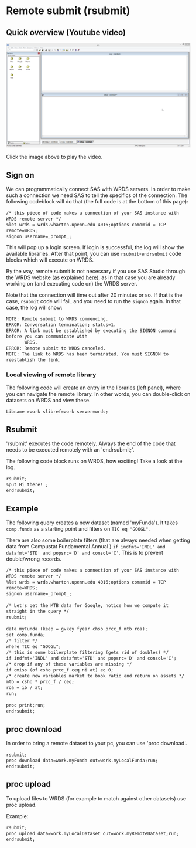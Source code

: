 # Remote submit (rsubmit)

## Quick overview (Youtube video)

[![SAS remote submit](images/SAS_remote_submit_First_Frame.png)](https://www.youtube.com/watch?v=etfcUaVD73s "SAS remote submit")

Click the image above to play the video. 

## Sign on

We can programmatically connect SAS with WRDS servers. In order to make such a connection we need SAS to tell the specifics of the connection. The following codeblock will do that (the full code is at the bottom of this page):

```SAS
/* this piece of code makes a connection of your SAS instance with WRDS remote server */
%let wrds = wrds.wharton.upenn.edu 4016;options comamid = TCP remote=WRDS;
signon username=_prompt_;
```

This will pop up a login screen. If login is successful, the log will show the available libraries. After that point, you can use `rsubmit`-`endrsubmit` code blocks which will execute on WRDS.

By the way, remote submit is not necessary if you use SAS Studio through the WRDS website (as explained [here](2_using_wrds_website)), as in that case you are already working on (and executing code on) the WRDS server. 

Note that the connection will time out after 20 minutes or so. If that is the case, `rsubmit` code will fail, and you need to run the `signon` again. In that case, the log will show:

```
NOTE: Remote submit to WRDS commencing.
ERROR: Conversation termination; status=1.
ERROR: A link must be established by executing the SIGNON command before you can communicate with
       WRDS.
ERROR: Remote submit to WRDS canceled.
NOTE: The link to WRDS has been terminated. You must SIGNON to reestablish the link.
```
### Local viewing of remote library

The following code will create an entry in the libraries (left panel), where you can navigate the remote library. In other words, you can double-click on datasets on WRDS and view these.

```SAS
Libname rwork slibref=work server=wrds;
```

## Rsubmit

'rsubmit' executes the code remotely. Always the end of the code that needs to be executed remotely with an 'endrsubmit;'.

The following code block runs on WRDS, how exciting! Take a look at the log.

```SAS
rsubmit;
%put Hi there! ;
endrsubmit;
```
## Example

The following query creates a new dataset (named 'myFunda'). It takes `comp.funda` as a starting point and filters on `TIC eq "GOOGL"`. 

There are also some boilerplate filters (that are always needed when getting data from Compustat Fundamental Annual ) `if indfmt='INDL' and datafmt='STD' and popsrc='D' and consol='C'`. This is to prevent double/wrong records.

```SAS
/* this piece of code makes a connection of your SAS instance with WRDS remote server */
%let wrds = wrds.wharton.upenn.edu 4016;options comamid = TCP remote=WRDS;
signon username=_prompt_;

/* Let's get the MTB data for Google, notice how we compute it straight in the query */
rsubmit;

data myFunda (keep = gvkey fyear chso prcc_f mtb roa);
set comp.funda;
/* filter */
where TIC eq "GOOGL";
/* this is some boilerplate filtering (gets rid of doubles) */
if indfmt='INDL' and datafmt='STD' and popsrc='D' and consol='C';
/* drop if any of these variables are missing */
if cmiss (of csho prcc_f ceq ni at) eq 0;
/* create new variables market to book ratio and return on assets */
mtb = csho * prcc_f / ceq;
roa = ib / at;
run;

proc print;run;
endrsubmit;
```

## proc download

In order to bring a remote dataset to your pc, you can use 'proc download'. 

```SAS
rsubmit;
proc download data=work.myFunda out=work.myLocalFunda;run;
endrsubmit;
```

## proc upload

To upload files to WRDS (for example to match against other datasets) use proc upload. 

Example:

```SAS
rsubmit;
proc upload data=work.myLocalDataset out=work.myRemoteDataset;run;
endrsubmit;
```

